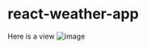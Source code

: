 # react-weather-app

Here is a view
![image](https://user-images.githubusercontent.com/83894286/181684508-c7636f3f-b3dc-4e62-9b35-c08e822494cb.png)
